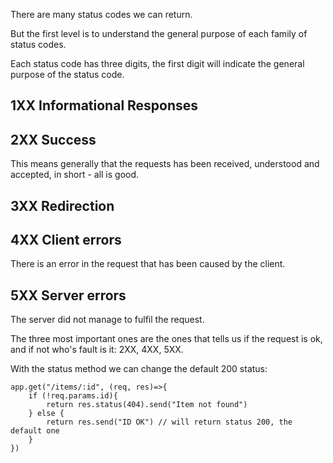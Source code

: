 There are many status codes we can return.

But the first level is to understand the general purpose of each family of status codes.

Each status code has three digits, the first digit will indicate the general purpose of the status code.



## 1XX Informational Responses



## 2XX Success

This means generally that the requests has been received, understood and accepted, in short - all is good.



## 3XX Redirection



## 4XX Client errors

There is an error in the request that has been caused by the client.



## 5XX Server errors

The server did not manage to fulfil the request.





The three most important ones are the ones that tells us if the request is ok, and if not who's fault is it: 2XX, 4XX, 5XX.

With the status method we can change the default 200 status:
```
app.get("/items/:id", (req, res)=>{
    if (!req.params.id){
        return res.status(404).send("Item not found")
    } else {
        return res.send("ID OK") // will return status 200, the default one
    }
})
```